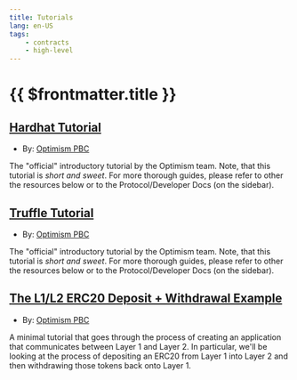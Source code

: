 ```yaml
---
title: Tutorials
lang: en-US
tags:
    - contracts
    - high-level
---
```


# {{ $frontmatter.title }}

## [Hardhat Tutorial](https://github.com/ethereum-optimism/optimism-tutorial/tree/main/hardhat)

* By: [Optimism PBC](https://optimism.io)

The "official" introductory tutorial by the Optimism team.
Note, that this tutorial is _short and sweet_.
For more thorough guides, please refer to other the resources below or to the Protocol/Developer Docs (on the sidebar).

## [Truffle Tutorial](https://github.com/ethereum-optimism/optimism-tutorial/tree/main/truffle)

* By: [Optimism PBC](https://optimism.io)

The "official" introductory tutorial by the Optimism team.
Note, that this tutorial is _short and sweet_.
For more thorough guides, please refer to other the resources below or to the Protocol/Developer Docs (on the sidebar).

## [The L1/L2 ERC20 Deposit + Withdrawal Example](https://github.com/ethereum-optimism/optimism/tree/develop/examples/l1-l2-deposit-withdrawal)

* By: [Optimism PBC](https://optimism.io)

A minimal tutorial that goes through the process of creating an application that communicates between Layer 1 and Layer 2.
In particular, we'll be looking at the process of depositing an ERC20 from Layer 1 into Layer 2 and then withdrawing those tokens back onto Layer 1.